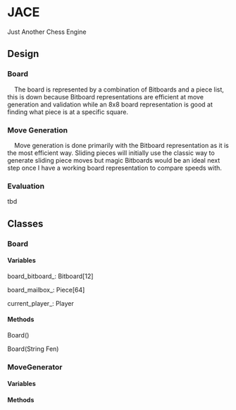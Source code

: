 # JACE

Just Another Chess Engine

## Design

### Board

&nbsp;&nbsp;&nbsp;&nbsp;The board is represented by a combination of Bitboards and a piece list, this is down because Bitboard representations are efficient at move generation and validation while an 8x8 board representation is good at finding what piece is at a specific square.

### Move Generation

&nbsp;&nbsp;&nbsp;&nbsp;Move generation is done primarily with the Bitboard representation as it is the most efficient way. Sliding pieces will initially use the classic way to generate sliding piece moves but magic Bitboards would be an ideal next step once I have a working board representation to compare speeds with.

### Evaluation

tbd

## Classes

### Board

#### Variables

board_bitboard_: Bitboard[12]

board_mailbox_: Piece[64]

current_player_: Player

#### Methods

Board()

Board(String Fen)

### MoveGenerator

#### Variables

#### Methods
